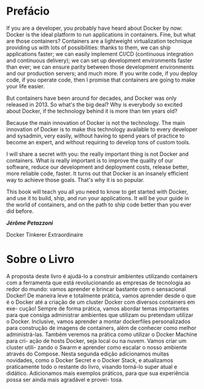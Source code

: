# Prefácio

If you are a developer, you probably have heard about Docker by now: Docker is the ideal platform to run applications in containers. Fine, but what are those containers? Containers are a lightweight virtualization technique providing us with lots of possibilities: thanks to them, we can ship applications faster; we can easily implement CI/CD (continuous integration and continuous delivery); we can set up development environments faster than ever; we can ensure parity between those development environments and our production servers; and much more. If you write code, if you deploy code, if you operate code, then I promise that containers are going to make your life easier.

But containers have been around for decades, and Docker was only released in 2013. So what's the big deal? Why is everybody so excited about Docker, if the technology behind it is more than ten years old?

Because the main innovation of Docker is not the technology. The main innovation of Docker is to make this technology available to every developer and sysadmin, very easily, without having to spend years of practice to become an expert, and without requiring to develop tons of custom tools.

I will share a secret with you: the really important thing is not Docker and containers. What is really important is to improve the quality of our software, reduce our development and deployment costs, release better, more reliable code, faster. It turns out that Docker is an insanely efficient way to achieve those goals. That's why it is so popular.

This book will teach you all you need to know to get started with Docker, and use it to build, ship, and run your applications. It will be your guide in the world of containers, and on the path to ship code better than you ever did before.

***Jérôme Petazzoni***

Docker Tinkerer Extraordinaire

# Sobre o Livro
 
A proposta deste livro é ajudá-lo a construir ambientes utilizando containers com a ferramenta que está revolucionando as empresas de tecnologia  ao redor do mundo: vamos aprender e brincar bastante com o sensacional  Docker!  De maneira leve e totalmente prática, vamos aprender desde o que é o  Docker até a criação de um cluster Docker com diversos containers em exe-  cução! Sempre de forma prática, vamos abordar temas importantes para  que consiga administrar ambientes que utilizam ou pretendam utilizar o  Docker.  Inclusive, vamos aprender a montar dockerfiles personalizados para  construção de imagens de containers, além de conhecer como melhor  administrá-las.  Também veremos na prática como utilizar o Docker Machine para cri-  ação de hosts Docker, seja local ou na nuvem. Vamos criar um cluster utili-  zando o Swarm e aprender como escalar o nosso ambiente através do  Compose.  Nesta segunda edição adicionamos muitas novidades, como o Docker  Secret e o Docker Stack, e atualizamos praticamente todo o restante do  livro, visando torná-lo super atual e didático. Adicionamos mais exemplos  práticos, para que sua experiência possa ser ainda mais agradável e provei-  tosa.
